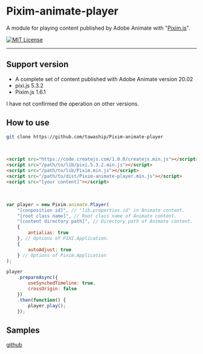 # Pixim-animate-player

A module for playing content published by Adobe Animate with "[Pixim.js](https://github.com/tawaship/Pixim.js)".

[![MIT License](http://img.shields.io/badge/license-MIT-blue.svg?style=flat)](LICENSE)

---

## Support version

- A complete set of content published with Adobe Animate version 20.02
- pixi.js 5.3.2
- Pixim.js 1.6.1

I have not confirmed the operation on other versions.

## How to use

```sh
git clone https://github.com/tawaship/Pixim-animate-player
```

<br>

```html
<script src="https://code.createjs.com/1.0.0/createjs.min.js"></script>
<script src="/path/to/lib/pixi.5.3.2.min.js"></script>
<script src="/path/to/lib/Pixim.min.js"></script>
<script src="/path/to/dist/Pixim-animate-player.min.js"></script>
<script src="[your content]"></script>
```

<br>

```javascript
var player = new Pixim.animate.Player(
	"[conposition id]", // "lib.properties.id" in Animate content.
	"[root class name]", // Root class name of Animate content.
	"[content directory path]", // Directory path of Animate content.
	{
		antialias: true
	}, // Options of PIXI.Application.
	{
		autoAdjust: true
	} // Options of Pixim.Application
);

player
	.prepareAsync({
		useSynchedTimeline: true,
		crossOrigin: false
	})
	.then(function() {
		player.play();
	});
```

## Samples

[github](https://tawaship.github.io/Pixim-animate-player/samples/)